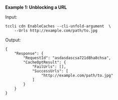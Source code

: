 **Example 1: Unblocking a URL**



Input: 

```
tccli cdn EnableCaches --cli-unfold-argument  \
    --Urls http://example.com/path/to.jpg
```

Output: 
```
{
    "Response": {
        "RequestId": "asdasdascsa721d8ha8chsa",
        "CacheOptResult": {
            "FailUrls": [],
            "SuccessUrls": [
                "http://example.com/path/to.jpg"
            ]
        }
    }
}
```

